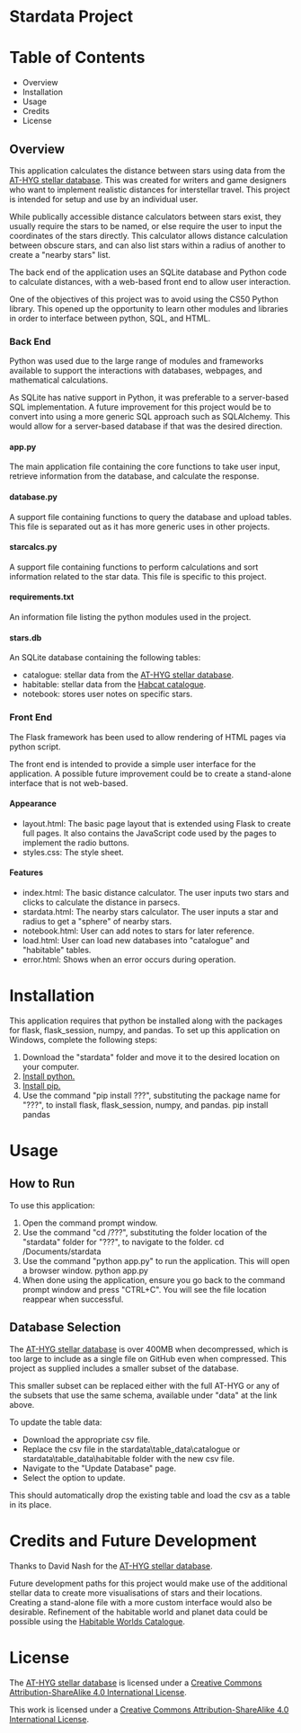 # Stardata Project

# Table of Contents
- Overview
- Installation
- Usage
- Credits
- License

## Overview
This application calculates the distance between stars using data from the [AT-HYG stellar database](https://codeberg.org/astronexus/athyg.git). This was created for writers and game designers who want to implement realistic distances for interstellar travel. This project is intended for setup and use by an individual user.

While publically accessible distance calculators between stars exist, they usually require the stars to be named, or else require the user to input the coordinates of the stars directly. This calculator allows distance calculation between obscure stars, and can also list stars within a radius of another to create a "nearby stars" list.

The back end of the application uses an SQLite database and Python code to calculate distances, with a web-based front end to allow user interaction.

One of the objectives of this project was to avoid using the CS50 Python library. This opened up the opportunity to learn other modules and libraries in order to interface between python, SQL, and HTML.

### Back End
Python was used due to the large range of modules and frameworks available to support the interactions with databases, webpages, and mathematical calculations.

As SQLite has native support in Python, it was preferable to a server-based SQL implementation. A future improvement for this project would be to convert into using a more generic SQL approach such as SQLAlchemy. This would allow for a server-based database if that was the desired direction.

#### app.py
The main application file containing the core functions to take user input, retrieve information from the database, and calculate the response.

#### database.py
A support file containing functions to query the database and upload tables. This file is separated out as it has more generic uses in other projects.

#### starcalcs.py
A support file containing functions to perform calculations and sort information related to the star data. This file is specific to this project.

#### requirements.txt
An information file listing the python modules used in the project.

#### stars.db
An SQLite database containing the following tables:
- catalogue: stellar data from the [AT-HYG stellar database](https://codeberg.org/astronexus/athyg.git).
- habitable: stellar data from the [Habcat catalogue](https://www.projectrho.com/public_html/starmaps/supplement/APJ-HABCAT2.zip).
- notebook: stores user notes on specific stars.

### Front End
The Flask framework has been used to allow rendering of HTML pages via python script.

The front end is intended to provide a simple user interface for the application. A possible future improvement could be to create a stand-alone interface that is not web-based.

#### Appearance
- layout.html: The basic page layout that is extended using Flask to create full pages. It also contains the JavaScript code used by the pages to implement the radio buttons.
- styles.css: The style sheet.

#### Features
- index.html: The basic distance calculator. The user inputs two stars and clicks to calculate the distance in parsecs.
- stardata.html: The nearby stars calculator. The user inputs a star and radius to get a "sphere" of nearby stars.
- notebook.html: User can add notes to stars for later reference.
- load.html: User can load new databases into "catalogue" and "habitable" tables.
- error.html: Shows when an error occurs during operation.

# Installation
This application requires that python be installed along with the packages for flask, flask_session, numpy, and pandas. To set up this application on Windows, complete the following steps:
1. Download the "stardata" folder and move it to the desired location on your computer.
3. [Install python.](https://www.geeksforgeeks.org/python/how-to-install-python-on-windows/)
4. [Install pip.](https://www.geeksforgeeks.org/installation-guide/how-to-install-pip-on-windows/)
3. Use the command "pip install ???", substituting the package name for "???", to install flask, flask_session, numpy, and pandas.
        pip install pandas

# Usage
## How to Run
To use this application:
1. Open the command prompt window.
2. Use the command "cd /???", substituting the folder location of the "stardata" folder for "???", to navigate to the folder.
        cd /Documents/stardata
3. Use the command "python app.py" to run the application. This will open a browser window.
        python app.py
4. When done using the application, ensure you go back to the command prompt window and press "CTRL+C". You will see the file location reappear when successful.

## Database Selection
The [AT-HYG stellar database](https://codeberg.org/astronexus/athyg.git) is over 400MB when decompressed, which is too large to include as a single file on GitHub even when compressed. This project as supplied includes a smaller subset of the database.

This smaller subset can be replaced either with the full AT-HYG or any of the subsets that use the same schema, available under "data" at the link above.

To update the table data:
- Download the appropriate csv file.
- Replace the csv file in the stardata\table_data\catalogue or stardata\table_data\habitable folder with the new csv file.
- Navigate to the "Update Database" page.
- Select the option to update.

This should automatically drop the existing table and load the csv as a table in its place.

# Credits and Future Development
Thanks to David Nash for the [AT-HYG stellar database](https://codeberg.org/astronexus/athyg.git).

Future development paths for this project would make use of the additional stellar data to create more visualisations of stars and their locations. Creating a stand-alone file with a more custom interface would also be desirable. Refinement of the habitable world and planet data could be possible using the [Habitable Worlds Catalogue](https://phl.upr.edu/hwc/data).

# License
The [AT-HYG stellar database](https://codeberg.org/astronexus/athyg.git) is licensed under a [Creative Commons Attribution-ShareAlike 4.0 International License](http://creativecommons.org/licenses/by-sa/4.0/).

This work is licensed under a [Creative Commons Attribution-ShareAlike 4.0 International License](http://creativecommons.org/licenses/by-sa/4.0/).
